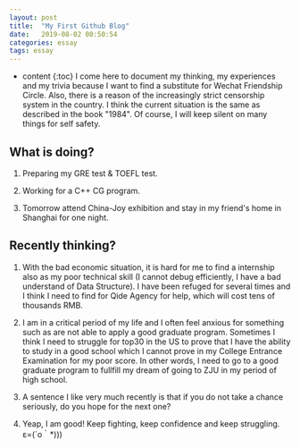```yaml
---
layout: post
title:  "My First Github Blog"
date:   2019-08-02 00:50:54
categories: essay 
tags: essay 
---
```


* content
{:toc}
I come here to document my thinking, my experiences and my trivia because I want to find a substitute for Wechat Friendship Circle. Also, there is a reason of the increasingly strict censorship system in the country. I think the current situation is the same as described in the book "1984". Of course, I will keep silent on many things for self safety. 




## What is doing?   

1. Preparing my GRE test & TOEFL test.

2. Working for a C++ CG program.

3. Tomorrow attend China-Joy exhibition and stay in my friend's home in Shanghai for one night.

## Recently thinking?

1. With the bad economic situation, it is hard for me to find a internship also as my poor technical skill (I cannot debug efficiently, I have a bad understand of Data Structure). I have been refuged for several times and I think I need to find for Qide Agency for help, which will cost tens of thousands RMB.

2. I am in a critical period of my life and I often feel anxious for something such as are not able to apply a good graduate program. Sometimes I think I need to struggle for top30 in the US to prove that I have the ability to study in a good school which I cannot prove in my College Entrance Examination for my poor score. In other words, I need to go to a good graduate program to fullfill my dream of going to ZJU in my period of high school.

3. A sentence I like very much recently is that if you do not take a chance seriously, do you hope for the next one? 

4. Yeap, I am good! Keep fighting, keep confidence and keep struggling. ε=(´ο｀*)))
